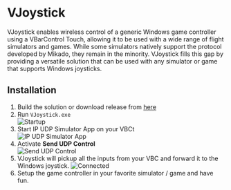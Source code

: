 # VJoystick

VJoystick enables wireless control of a generic Windows game controller using a VBarControl Touch, allowing it to be used with a wide range of flight simulators and games. While some simulators natively support the protocol developed by Mikado, they remain in the minority. VJoystick fills this gap by providing a versatile solution that can be used with any simulator or game that supports Windows joysticks.

## Installation

1. Build the solution or download release from [here](https://vjoystick.vercel.app/docs/installation/)
2. Run `VJoystick.exe`  
   ![Startup](./web/docs/installation/startup.gif)
3. Start IP UDP Simulator App on your VBCt  
   ![IP UDP Simulator App](./web/docs/installation/ip_udp_simulator.png)
4. Activate **Send UDP Control**  
   ![Send UDP Control](./web/docs/installation/udp_active.png)
5. VJoystick will pickup all the inputs from your VBC and forward it to the Windows joystick. ![Connected](./web/docs/installation/vbc_connected.gif)
6. Setup the game controller in your favorite simulator / game and have fun.
